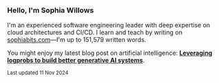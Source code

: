 ### Hello, I'm Sophia Willows

I'm an experienced software engineering leader with deep expertise on cloud architectures and CI/CD. I learn and teach by writing on [sophiabits.com](https://sophiabits.com/blog)—I'm up to 151,579 written words.

You might enjoy my latest blog post on artificial intelligence: **[Leveraging logprobs to build better generative AI systems](https://sophiabits.com/blog/leveraging-logprobs)**.

<sub>Last updated 11 Nov 2024</sub>
